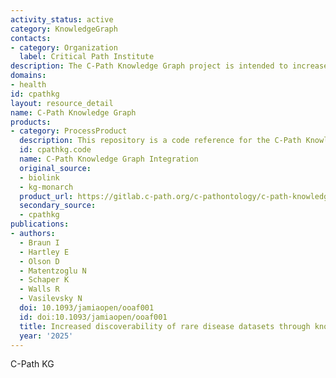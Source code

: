 ```yaml
---
activity_status: active
category: KnowledgeGraph
contacts:
- category: Organization
  label: Critical Path Institute
description: The C-Path Knowledge Graph project is intended to increase discoverability of rare disease datasets through integration with the Monarch Knowlege Graph.
domains:
- health
id: cpathkg
layout: resource_detail
name: C-Path Knowledge Graph
products:
- category: ProcessProduct
  description: This repository is a code reference for the C-Path Knowledge Graph project, to increase discoverability of rare disease datasets through integration with the Monarch Knowlege Graph. Note that this is only a reference to scripts and queries associated with this project and is not provided as a runnable project because these workflows depend on an internal data catalog.
  id: cpathkg.code
  name: C-Path Knowledge Graph Integration
  original_source:
  - biolink
  - kg-monarch
  product_url: https://gitlab.c-path.org/c-pathontology/c-path-knowledge-graph-integration
  secondary_source:
  - cpathkg
publications:
- authors:
  - Braun I
  - Hartley E
  - Olson D
  - Matentzoglu N
  - Schaper K
  - Walls R
  - Vasilevsky N
  doi: 10.1093/jamiaopen/ooaf001
  id: doi:10.1093/jamiaopen/ooaf001
  title: Increased discoverability of rare disease datasets through knowledge graph integration
  year: '2025'
---
```

C-Path KG